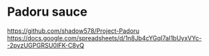 # Padoru sauce
https://github.com/shadow578/Project-Padoru
https://docs.google.com/spreadsheets/d/1n8Jb4cYGqI7aI1bUyxVYc--2pyzUGPGRSU0lFK-C8yQ